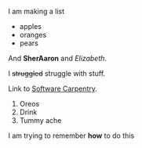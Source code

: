 I am making a list

- apples
- oranges
- pears

And **SherAaron** and *Elizabeth*.

I ~~struggled~~ struggle with stuff.

Link to [Software Carpentry](https://www.software-carpentry.org).

1. Oreos
2. Drink
3. Tummy ache

I am trying to remember **how** to do this
